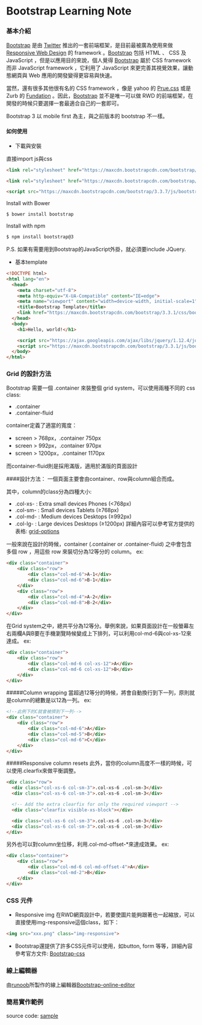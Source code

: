 # Bootstrap Learning Note

### 基本介紹
[Bootstrap] 是由 [Twitter] 推出的一套前端框架，是目前最被廣為使用來做 [Responsive Web Design] 的 framework 。[Bootstrap] 包括 HTML 、 CSS 及 JavaScript ，但是以應用目的來說，個人覺得 [Bootstrap] 屬於 CSS framework 而非 JavaScript framework ，它利用了 JavaScript 來更完善其視覺效果，讓動態網頁與 Web 應用的開發變得更容易與快速。

當然，還有很多其他很有名的 CSS framework ，像是 yahoo 的 [Prue.css] 或是 Zurb 的 [Fundation] 。因此，[Bootstrap] 並不是唯一可以做 RWD 的前端框架，在開發的時候只要選擇一套最適合自己的一套即可。

Bootstrap 3 以 mobile first 為主，與之前版本的 bootstrap 不一樣。


#### 如何使用
* 下載與安裝

直接import js與css
```html
<link rel="stylesheet" href="https://maxcdn.bootstrapcdn.com/bootstrap/3.3.7/css/bootstrap.min.css">

<link rel="stylesheet" href="https://maxcdn.bootstrapcdn.com/bootstrap/3.3.7/css/bootstrap-theme.min.css">

<script src="https://maxcdn.bootstrapcdn.com/bootstrap/3.3.7/js/bootstrap.min.js"></script>
```

Install with Bower
```bash
$ bower install bootstrap
```

Install with npm
```bash
$ npm install bootstrap@3
```

P.S. 如果有需要用到Bootstrap的JavaScript外掛，就必須要include JQuery.

* 基本template
```html
<!DOCTYPE html>
<html lang="en">
  <head>
    <meta charset="utf-8">
    <meta http-equiv="X-UA-Compatible" content="IE=edge">
    <meta name="viewport" content="width=device-width, initial-scale=1">
    <title>Bootstrap Template</title>
    <link href="https://maxcdn.bootstrapcdn.com/bootstrap/3.3.1/css/bootstrap.min.css" rel="stylesheet">
  </head>
  <body>
    <h1>Hello, world!</h1>

    <script src="https://ajax.googleapis.com/ajax/libs/jquery/1.12.4/jquery.min.js"></script>
    <script src="https://maxcdn.bootstrapcdn.com/bootstrap/3.3.1/js/bootstrap.min.js"></script>
  </body>
</html>
```


### Grid 的設計方法
Bootstrap 需要一個 .container 來裝整個 grid system，可以使用兩種不同的 css class:
* .container
* .container-fluid

container定義了適當的寬度：
* screen > 768px，.container 750px
* screen > 992px，.container 970px
* screen > 1200px，.container 1170px

而container-fluid則是採用滿版，適用於滿版的頁面設計

####設計方法： 
一個頁面主要會由container、row與column組合而成。

其中，column的class分為四種大小:
* .col-xs- : Extra small devices Phones (<768px)
* .col-sm- : Small devices Tablets (≥768px)
* .col-md- : Medium devices Desktops (≥992px)
* .col-lg- : Large devices Desktops (≥1200px)
詳細內容可以參考官方提供的表格: [grid-options]

一般來說在設計的時候，container (.container or .container-fluid) 之中會包含多個 row ，用這些 row 來裝切分為12等分的 column。
ex:
```html
<div class="container">
    <div class="row">
        <div class="col-md-6">A-1</div>
        <div class="col-md-6">B-1</div>
    </div>
    <div class="row">
        <div class="col-md-4">A-2</div>
        <div class="col-md-8">B-2</div>
    </div>
</div>
```

在Grid system之中，總共平分為12等分。舉例來說，如果頁面設計在一般螢幕左右兩欄A與B要在手機瀏覽時候變成上下排列，可以利用col-md-6與col-xs-12來達成。
ex:
```html
<div class="container">
    <div class="row">
        <div class="col-md-6 col-xs-12">A</div>
        <div class="col-md-6 col-xs-12">B</div>
    </div>
</div>
```

#####Column wrapping
當超過12等分的時候，將會自動換行到下一列，原則就是column的總數是以12為一列。
ex:
```html
<!--此例下的C就會被擠到下一列-->
<div class="container">
    <div class="row">
        <div class="col-md-6">A</div>
        <div class="col-md-5">B</div>
        <div class="col-md-6">C</div>
    </div>
</div>
```

#####Responsive column resets
此外，當你的column高度不一樣的時候，可以使用.clearfix來做平衡調整。
```html
<div class="row">
  <div class="col-xs-6 col-sm-3">.col-xs-6 .col-sm-3</div>
  <div class="col-xs-6 col-sm-3">.col-xs-6 .col-sm-3</div>

  <!-- Add the extra clearfix for only the required viewport -->
  <div class="clearfix visible-xs-block"></div>

  <div class="col-xs-6 col-sm-3">.col-xs-6 .col-sm-3</div>
  <div class="col-xs-6 col-sm-3">.col-xs-6 .col-sm-3</div>
</div>
```

另外也可以對column坐位移，利用.col-md-offset-*來達成效果。
ex:
```html
<div class="container">
    <div class="row">
        <div class="col-md-6 col-md-offset-4">A</div>
        <div class="col-md-2">B</div>
    </div>
</div>
```


### CSS 元件
* Responsive img
在RWD網頁設計中，若要使圖片能夠跟著也一起縮放，可以直接使用img-responsive這個class，如下：
```html
<img src="xxx.png" class="img-responsive">

```

* Bootstrap還提供了許多CSS元件可以使用，如button, form 等等，詳細內容參考官方文件: [Bootstrap-css]


### 線上編輯器
由[runoob]所製作的線上編輯器[Bootstrap-online-editor]


### 簡易實作範例
source code: [sample]




[Bootstrap]: <http://getbootstrap.com/>
[Twitter]: <https://twitter.com/>
[Responsive Web Design]: <https://en.wikipedia.org/wiki/Responsive_web_design>
[Prue.css]: <http://purecss.io/>
[Fundation]: <http://foundation.zurb.com/>
[Start Bootstrap]: <https://startbootstrap.com/>
[wrap bootstrap]: <https://wrapbootstrap.com/>
[BootstrapCDN]: <https://www.bootstrapcdn.com/>
[grid-options]: <http://getbootstrap.com/css/#grid-options>
[Bootstrap-css]: <http://getbootstrap.com/css/>
[runoob]: <http://www.runoob.com/>
[Bootstrap-online-editor]: <http://www.runoob.com/try/bootstrap/layoutit/>
[sample]: <https://github.com/sean1093/bootstrap-startkit/blob/master/bootstrap-startKit.html>
